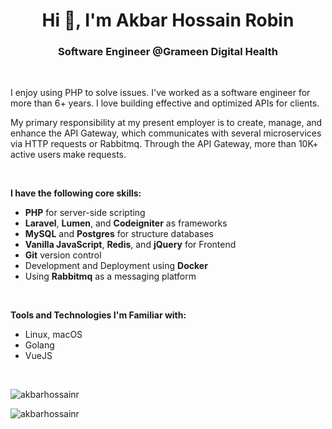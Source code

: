 <h1 align="center">Hi 👋, I'm Akbar Hossain Robin</h1>
<h3 align="center">Software Engineer @Grameen Digital Health</h3>
<br>
<p>I enjoy using PHP to solve issues. I've worked as a software engineer for more than 6+ years. I love building effective and optimized APIs for clients.</p>
<p>My primary responsibility at my present employer is to create, manage, and enhance the API Gateway, which communicates with several microservices via HTTP requests or Rabbitmq. Through the API Gateway, more than 10K+ active users make requests.</p>
<br>

**I have the following core skills:**
- **PHP** for server-side scripting
- **Laravel**, **Lumen**, and **Codeigniter** as frameworks 
- **MySQL** and **Postgres** for structure databases
- **Vanilla JavaScript**, **Redis**, and **jQuery** for Frontend
- **Git** version control
- Development and Deployment using **Docker**
- Using **Rabbitmq** as a messaging platform

<br>

**Tools and Technologies I'm Familiar with:**
- Linux, macOS
- Golang
- VueJS

<br>

<p><img src="https://komarev.com/ghpvc/?username=akbarhossainr" alt="akbarhossainr" /> </p>

<p><img src="https://github-readme-stats.vercel.app/api?username=akbarhossainr&show_icons=true" alt="akbarhossainr" /></p>
